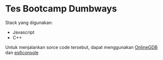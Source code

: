 # Tes Bootcamp Dumbways

Stack yang digunakan:
- Javascript
- C++

Untuk menjalankan sorce code tersebut, dapat menggunakan [OnlineGDB](https://www.onlinegdb.com) dan [es6console](https://www.es6console.com)